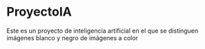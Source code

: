 # ProyectoIA
Este es un proyecto de inteligencia artificial en el que se distinguen imágenes blanco y negro de imágenes a color

